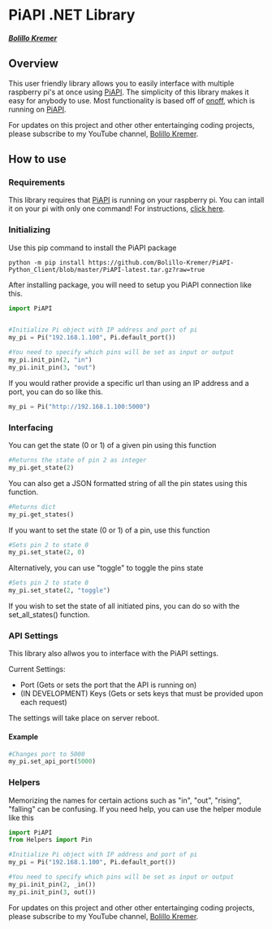 # PiAPI .NET Library
##### [Bolillo Kremer](https://youtube.com/BolilloKremer?https://www.youtube.com/BolilloKremer?sub_confirmation=1)

## Overview
This user friendly library allows you to easily interface with multiple raspberry pi's at once using [PiAPI](https://github.com/Bolillo-Kremer/PiAPI). The simplicity of this library makes it easy for anybody to use. Most functionality is based off of [onoff](https://www.npmjs.com/package/onoff), which is running on [PiAPI](https://github.com/Bolillo-Kremer/PiAPI).

For updates on this project and other other entertainging coding projects, please subscribe to my YouTube channel, [Bolillo Kremer](https://youtube.com/BolilloKremer?https://www.youtube.com/BolilloKremer?sub_confirmation=1). 

## How to use

### Requirements
This library requires that [PiAPI](https://github.com/Bolillo-Kremer/PiAPI) is running on your raspberry pi. You can intall it on your pi with only one command! For instructions, [click here](https://github.com/Bolillo-Kremer/PiAPI/blob/master/README.md).

### Initializing
Use this pip command to install the PiAPI package
```
python -m pip install https://github.com/Bolillo-Kremer/PiAPI-Python_Client/blob/master/PiAPI-latest.tar.gz?raw=true
```
After installing package, you will need to setup you PiAPI connection like this.

```py
import PiAPI
```
```py

#Initialize Pi object with IP address and port of pi
my_pi = Pi("192.168.1.100", Pi.default_port())

#You need to specify which pins will be set as input or output
my_pi.init_pin(2, "in")
my_pi.init_pin(3, "out")
```

If you would rather provide a specific url than using an IP address and a port, you can do so like this.
```py
my_pi = Pi("http://192.168.1.100:5000")
```


### Interfacing

You can get the state (0 or 1) of a given pin using this function
```py
#Returns the state of pin 2 as integer
my_pi.get_state(2)
```

You can also get a JSON formatted string of all the pin states using this function.

```py
#Returns dict
my_pi.get_states()
```
If you want to set the state (0 or 1) of a pin, use this function
```py
#Sets pin 2 to state 0
my_pi.set_state(2, 0)
```
Alternatively, you can use "toggle" to toggle the pins state
```py
#Sets pin 2 to state 0
my_pi.set_state(2, "toggle")
```

If you wish to set the state of all initiated pins, you can do so with the set_all_states() function.


### API Settings

This library also allwos you to interface with the PiAPI settings.

Current Settings:
* Port (Gets or sets the port that the API is running on)
* (IN DEVELOPMENT) Keys (Gets or sets keys that must be provided upon each request)

The settings will take place on server reboot.

#### Example
```py
#Changes port to 5000
my_pi.set_api_port(5000)
```

### Helpers

Memorizing the names for certain actions such as "in", "out", "rising", "falling" can be confusing.
If you need help, you can use the helper module like this


```py
import PiAPI
from Helpers import Pin

#Initialize Pi object with IP address and port of pi
my_pi = Pi("192.168.1.100", Pi.default_port())

#You need to specify which pins will be set as input or output
my_pi.init_pin(2, _in())
my_pi.init_pin(3, out())
```


For updates on this project and other other entertainging coding projects, please subscribe to my YouTube channel, [Bolillo Kremer](https://youtube.com/BolilloKremer?https://www.youtube.com/BolilloKremer?sub_confirmation=1). 
